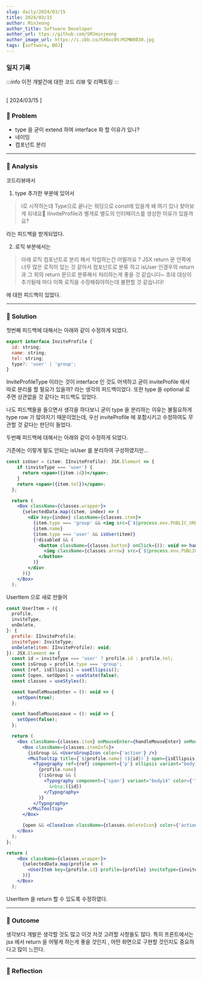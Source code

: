```yaml
---
slug: daily/2024/03/15
title: 2024/03/15
author: MinJeong
author_title: Software Developer
author_url: ttps://github.com/SMJminjeong
author_image_url: https://i.ibb.co/hX6xc0V/MJMW0830.jpg
tags: [software, BOJ]
---
```


### 일지 기록

:::info
이전 개발건에 대한 코드 리뷰 및 리팩토링
:::

<br/>
[ 2024/03/15 ]

### 🧐 Problem

- type 을 굳이 extend 하여 interface 화 할 이유가 있나?
- 네이밍
- 컴포넌트 분리

---

### 👀 Analysis

코드리뷰에서

1. type 추가한 부분에 있어서

> I로 시작하는데 Type으로 끝나는 워딩으로 const에 있을게 왜 여기 있나 찾아보게 되네요🐣
> IInviteProfile과 별개로 별도의 인터페이스를 생성한 이유가 있을까요?

라는 피드백을 받게되었다.



2. 로직 부분에서는

> 아래 로직 컴포넌트로 분리 해서 작업하는건 어떨까요 ?
JSX return 문 안쪽에 너무 많은 로직이 있는 것 같아서
컴포넌트로 분류 하고 isUser 인경우의 return 과 그 외의 return 문으로 분류해서 처리하는게 좋을 것 같습니다~
> 초대 대상이 추가될때 마다 이쪽 로직을 수정해줘야하는데 불편할 것 같습니다!

에 대한 피드백이 있었다.

---

### 🌈 Solution

첫번째 피드백에 대해서는 아래와 같이 수정하게 되었다.

```jsx
export interface InviteProfile {
  id: string;
  name: string;
  tel: string;
  type?: 'user' | 'group';
}
```

InviteProfileType 이라는 것이 interface 인 것도 어색하고 굳이 inviteProfile 에서 따로 분리를 할 필요가 있을까? 라는 생각의 피드백이었다.
또한 type 을 optional 로 주면 상관없을 것 같다는 피드백도 있었다.

나도 피드백들을 들으면서 생각을 하다보니 굳이 type 을 분리하는 이유는 불필요하게 type row 가 많아지기 때문이었는데, 우선 inviteProfile 에 포함시키고 수정하여도 무관할 것 같다는 판단이 들었다.


두번째 피드백에 대해서는 아래와 같이 수정하게 되었다.

기존에는 이렇게 말도 안되는 isUser 를 분리하여 구성하였지만... 

```jsx
const isUser = (item: IInviteProfile): JSX.Element => {
    if (inviteType === 'user') {
      return <span>({item.id})</span>;
    }
    return <span>({item.tel})</span>;
  };

  return (
    <Box className={classes.wrapper}>
      {selectedData.map((item, index) => (
        <div key={index} className={classes.item}>
          {item.type === 'group' && <img src={`${process.env.PUBLIC_URL}/group.png`}  />}
          {item.name}
          {item.type === 'user' && isUser(item)}
          {!disabled && (
            <button className={classes.button} onClick={(): void => handleClick(item)}>
              <img className={classes.arrow} src={`${process.env.PUBLIC_URL}/img2.gif`} />
            </button>
          )}
        </div>
      ))}
    </Box>
  );
```

UserItem 으로 새로 만들어 

```jsx
const UserItem = ({
  profile,
  inviteType,
  onDelete,
}: {
  profile: IInviteProfile;
  inviteType: InviteType;
  onDelete(item: IInviteProfile): void;
}): JSX.Element => {
  const id = inviteType === 'user' ? profile.id : profile.tel;
  const isGroup = profile.type === 'group';
  const [ref, isEllipsis] = useEllipsis();
  const [open, setOpen] = useState(false);
  const classes = useStyles();

  const handleMouseEnter = (): void => {
    setOpen(true);
  };

  const handleMouseLeave = (): void => {
    setOpen(false);
  };

  return (
    <Box className={classes.item} onMouseEnter={handleMouseEnter} onMouseLeave={handleMouseLeave}>
      <Box className={classes.itemInfo}>
        {isGroup && <UsersGroupIcon color={'action'} />}
        <MuiTooltip title={`${profile.name} (${id})`} open={isEllipsis && open} classes={{ tooltip: classes.tooltip }}>
          <Typography ref={ref} component={'p'} ellipsis variant="body14" color={'secondary'}>
            {profile.name}
            {!isGroup && (
              <Typography component={'span'} variant="body14" color={'label'}>
                &nbsp;({id})
              </Typography>
            )}
          </Typography>
        </MuiTooltip>
      </Box>

      {open && <CloseIcon className={classes.deleteIcon} color={'action'} onClick={(): void => onDelete(profile)} />}
    </Box>
  );
};
```


```jsx
return (
    <Box className={classes.wrapper}>
      {selectedData.map(profile => (
        <UserItem key={profile.id} profile={profile} inviteType={inviteType} onDelete={handleDelete} />
      ))}
    </Box>
  );
```

UserItem 을 return 할 수 있도록 수정하였다.

---

### 🎯 Outcome

생각보다 개발은 생각할 것도 많고 이것 저것 고려할 사항들도 많다. 
특히 프론트에서는 jsx 에서 return 을 어떻게 하는게 좋을 것인지 , 어떤 화면으로 구현할 것인지도 중요하다고 많이 느낀다.

---

### 👼 Reflection
